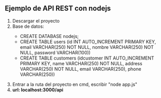 <h2>Ejemplo de API REST con nodejs</h2>
<ol>
  <li>Descargar el proyecto</li>
  <li>Base de datos:  
  <p>
  <ul>
  <li>CREATE DATABASE nodejs;</li>
  <li>CREATE TABLE users (id INT AUTO_INCREMENT PRIMARY KEY,
  email VARCHAR(250) NOT NULL,
  nombre VARCHAR(250) NOT NULL,
  password VARCHAR(100))</li>
   <li>CREATE TABLE customers (idcustomer INT AUTO_INCREMENT PRIMARY KEY,
  name VARCHAR(250) NOT NULL,
  address VARCHAR(250) NOT NULL,
  email VARCHAR(250),
  phone VARCHAR(250))</li>
  </ul>
  </p>
  </li>
  
  <li>Entrar a la ruta del proyecto en cmd, escribir "node app.js"</li>
  <li> <b>url: localhost:3000/api </b></li>

</ol
